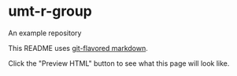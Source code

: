 # umt-r-group
An example repository

This README uses [git-flavored markdown](https://github.com/adam-p/markdown-here/wiki/Markdown-Cheatsheet).

Click the "Preview HTML" button to see what this page will look like.
